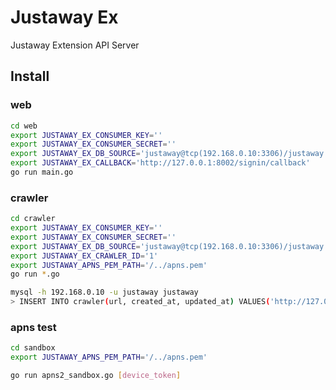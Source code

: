 Justaway Ex
=============

Justaway Extension API Server

## Install

### web

```bash
cd web
export JUSTAWAY_EX_CONSUMER_KEY=''
export JUSTAWAY_EX_CONSUMER_SECRET=''
export JUSTAWAY_EX_DB_SOURCE='justaway@tcp(192.168.0.10:3306)/justaway'
export JUSTAWAY_EX_CALLBACK='http://127.0.0.1:8002/signin/callback'
go run main.go
```

### crawler

```bash
cd crawler
export JUSTAWAY_EX_CONSUMER_KEY=''
export JUSTAWAY_EX_CONSUMER_SECRET=''
export JUSTAWAY_EX_DB_SOURCE='justaway@tcp(192.168.0.10:3306)/justaway'
export JUSTAWAY_EX_CRAWLER_ID='1'
export JUSTAWAY_APNS_PEM_PATH='/../apns.pem'
go run *.go

mysql -h 192.168.0.10 -u justaway justaway
> INSERT INTO crawler(url, created_at, updated_at) VALUES('http://127.0.0.1:8001/', UNIX_TIMESTAMP(NOW()), UNIX_TIMESTAMP(NOW()));
```

### apns test

```bash
cd sandbox
export JUSTAWAY_APNS_PEM_PATH='/../apns.pem'

go run apns2_sandbox.go [device_token]
```

